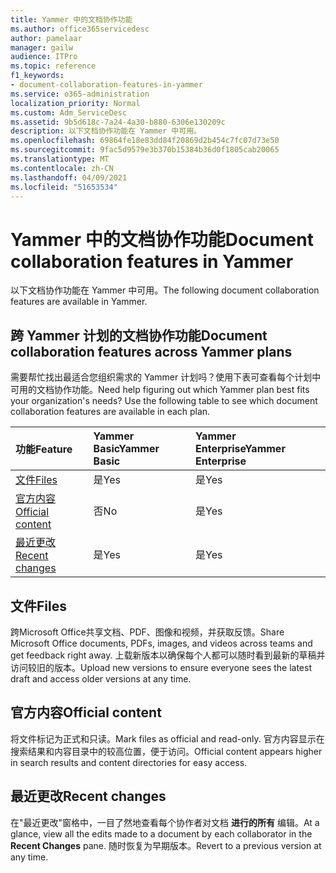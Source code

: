```yaml
---
title: Yammer 中的文档协作功能
ms.author: office365servicedesc
author: pamelaar
manager: gailw
audience: ITPro
ms.topic: reference
f1_keywords:
- document-collaboration-features-in-yammer
ms.service: o365-administration
localization_priority: Normal
ms.custom: Adm_ServiceDesc
ms.assetid: 9b5d618c-7a24-4a30-b880-6306e130209c
description: 以下文档协作功能在 Yammer 中可用。
ms.openlocfilehash: 69864fe18e83dd84f20869d2b454c7fc07d73e50
ms.sourcegitcommit: 9fac5d9579e3b370b15384b36d0f1805cab20065
ms.translationtype: MT
ms.contentlocale: zh-CN
ms.lasthandoff: 04/09/2021
ms.locfileid: "51653534"
---
```

# <a name="document-collaboration-features-in-yammer"></a><span data-ttu-id="0d7db-103">Yammer 中的文档协作功能</span><span class="sxs-lookup"><span data-stu-id="0d7db-103">Document collaboration features in Yammer</span></span>

<span data-ttu-id="0d7db-104">以下文档协作功能在 Yammer 中可用。</span><span class="sxs-lookup"><span data-stu-id="0d7db-104">The following document collaboration features are available in Yammer.</span></span>
  
## <a name="document-collaboration-features-across-yammer-plans"></a><span data-ttu-id="0d7db-105">跨 Yammer 计划的文档协作功能</span><span class="sxs-lookup"><span data-stu-id="0d7db-105">Document collaboration features across Yammer plans</span></span>

<span data-ttu-id="0d7db-p101">需要帮忙找出最适合您组织需求的 Yammer 计划吗？使用下表可查看每个计划中可用的文档协作功能。</span><span class="sxs-lookup"><span data-stu-id="0d7db-p101">Need help figuring out which Yammer plan best fits your organization's needs? Use the following table to see which document collaboration features are available in each plan.</span></span>
  
|<span data-ttu-id="0d7db-108">**功能**</span><span class="sxs-lookup"><span data-stu-id="0d7db-108">**Feature**</span></span>|<span data-ttu-id="0d7db-109">**Yammer Basic**</span><span class="sxs-lookup"><span data-stu-id="0d7db-109">**Yammer Basic**</span></span>|<span data-ttu-id="0d7db-110">**Yammer Enterprise**</span><span class="sxs-lookup"><span data-stu-id="0d7db-110">**Yammer Enterprise**</span></span>|
|:-----|:-----|:-----|
|[<span data-ttu-id="0d7db-111">文件</span><span class="sxs-lookup"><span data-stu-id="0d7db-111">Files</span></span>](document-collaboration-features-in-yammer.md#files) <br/> |<span data-ttu-id="0d7db-112">是</span><span class="sxs-lookup"><span data-stu-id="0d7db-112">Yes</span></span>  <br/> |<span data-ttu-id="0d7db-113">是</span><span class="sxs-lookup"><span data-stu-id="0d7db-113">Yes</span></span>  <br/> |
|[<span data-ttu-id="0d7db-114">官方内容</span><span class="sxs-lookup"><span data-stu-id="0d7db-114">Official content</span></span>](document-collaboration-features-in-yammer.md#official-content) <br/> |<span data-ttu-id="0d7db-115">否</span><span class="sxs-lookup"><span data-stu-id="0d7db-115">No</span></span>  <br/> |<span data-ttu-id="0d7db-116">是</span><span class="sxs-lookup"><span data-stu-id="0d7db-116">Yes</span></span>  <br/> |
|[<span data-ttu-id="0d7db-117">最近更改</span><span class="sxs-lookup"><span data-stu-id="0d7db-117">Recent changes</span></span>](document-collaboration-features-in-yammer.md#recent-changes) <br/> |<span data-ttu-id="0d7db-118">是</span><span class="sxs-lookup"><span data-stu-id="0d7db-118">Yes</span></span>  <br/> |<span data-ttu-id="0d7db-119">是</span><span class="sxs-lookup"><span data-stu-id="0d7db-119">Yes</span></span>  <br/> |

## <a name="files"></a><span data-ttu-id="0d7db-120">文件</span><span class="sxs-lookup"><span data-stu-id="0d7db-120">Files</span></span>

<span data-ttu-id="0d7db-121">跨Microsoft Office共享文档、PDF、图像和视频，并获取反馈。</span><span class="sxs-lookup"><span data-stu-id="0d7db-121">Share Microsoft Office documents, PDFs, images, and videos across teams and get feedback right away.</span></span> <span data-ttu-id="0d7db-122">上载新版本以确保每个人都可以随时看到最新的草稿并访问较旧的版本。</span><span class="sxs-lookup"><span data-stu-id="0d7db-122">Upload new versions to ensure everyone sees the latest draft and access older versions at any time.</span></span>
  
## <a name="official-content"></a><span data-ttu-id="0d7db-123">官方内容</span><span class="sxs-lookup"><span data-stu-id="0d7db-123">Official content</span></span>

<span data-ttu-id="0d7db-124">将文件标记为正式和只读。</span><span class="sxs-lookup"><span data-stu-id="0d7db-124">Mark files as official and read-only.</span></span> <span data-ttu-id="0d7db-125">官方内容显示在搜索结果和内容目录中的较高位置，便于访问。</span><span class="sxs-lookup"><span data-stu-id="0d7db-125">Official content appears higher in search results and content directories for easy access.</span></span>

## <a name="recent-changes"></a><span data-ttu-id="0d7db-126">最近更改</span><span class="sxs-lookup"><span data-stu-id="0d7db-126">Recent changes</span></span>

<span data-ttu-id="0d7db-127">在"最近更改"窗格中，一目了然地查看每个协作者对文档 **进行的所有** 编辑。</span><span class="sxs-lookup"><span data-stu-id="0d7db-127">At a glance, view all the edits made to a document by each collaborator in the **Recent Changes** pane.</span></span> <span data-ttu-id="0d7db-128">随时恢复为早期版本。</span><span class="sxs-lookup"><span data-stu-id="0d7db-128">Revert to a previous version at any time.</span></span>
  